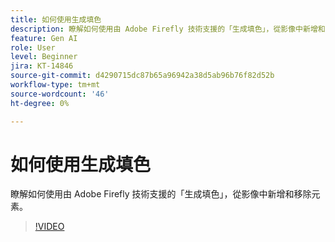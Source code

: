 ```yaml
---
title: 如何使用生成填色
description: 瞭解如何使用由 Adobe Firefly 技術支援的「生成填色」，從影像中新增和移除元素
feature: Gen AI
role: User
level: Beginner
jira: KT-14846
source-git-commit: d4290715dc87b65a96942a38d5ab96b76f82d52b
workflow-type: tm+mt
source-wordcount: '46'
ht-degree: 0%

---
```


# 如何使用生成填色

瞭解如何使用由 Adobe Firefly 技術支援的「生成填色」，從影像中新增和移除元素。

>[!VIDEO](https://video.tv.adobe.com/v/3427020?quality=12&learn=on&hidetitle=true)
